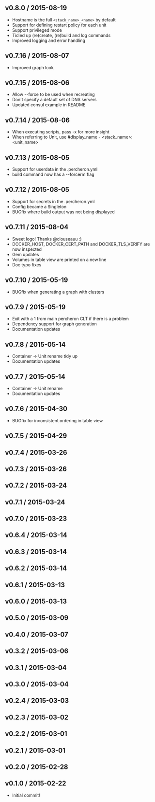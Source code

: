 ## v0.8.0 / 2015-08-19

* Hostname is the full `<stack_name>_<name>` by default
* Support for defining restart policy for each unit
* Support privileged mode
* Tidied up (re)create, (re)build and log commands
* Improved logging and error handling

## v0.7.16 / 2015-08-07

* Improved graph look

## v0.7.15 / 2015-08-06

* Allow --force to be used when recreating
* Don't specify a default set of DNS servers
* Updated consul example in README

## v0.7.14 / 2015-08-06

* When executing scripts, pass -x for more insight
* When referring to Unit, use #display_name - <stack_name>:<unit_name>

## v0.7.13 / 2015-08-05

* Support for userdata in the .percheron.yml
* build command now has a --forcerm flag

## v0.7.12 / 2015-08-05

* Support for secrets in the .percheron.yml
* Config became a Singleton
* BUGfix where build output was not being displayed

## v0.7.11 / 2015-08-04

* Sweet logo!  Thanks @clouseauu :)
* DOCKER_HOST, DOCKER_CERT_PATH and DOCKER_TLS_VERIFY are now inspected
* Gem updates
* Volumes in table view are printed on a new line
* Doc typo fixes

## v0.7.10 / 2015-05-19

* BUGfix when generating a graph with clusters

## v0.7.9 / 2015-05-19

* Exit with a 1 from main percheron CLT if there is a problem
* Dependency support for graph generation
* Documentation updates

## v0.7.8 / 2015-05-14

* Container -> Unit rename tidy up
* Documentation updates

## v0.7.7 / 2015-05-14

* Container -> Unit rename
* Documentation updates

## v0.7.6 / 2015-04-30

* BUGfix for inconsistent ordering in table view

## v0.7.5 / 2015-04-29

## v0.7.4 / 2015-03-26

## v0.7.3 / 2015-03-26

## v0.7.2 / 2015-03-24

## v0.7.1 / 2015-03-24

## v0.7.0 / 2015-03-23

## v0.6.4 / 2015-03-14

## v0.6.3 / 2015-03-14

## v0.6.2 / 2015-03-14

## v0.6.1 / 2015-03-13

## v0.6.0 / 2015-03-13

## v0.5.0 / 2015-03-09

## v0.4.0 / 2015-03-07

## v0.3.2 / 2015-03-06

## v0.3.1 / 2015-03-04

## v0.3.0 / 2015-03-04

## v0.2.4 / 2015-03-03

## v0.2.3 / 2015-03-02

## v0.2.2 / 2015-03-01

## v0.2.1 / 2015-03-01

## v0.2.0 / 2015-02-28

## v0.1.0 / 2015-02-22

* Initial commit!
